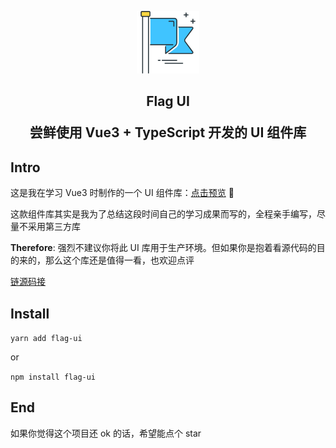 <p align="center">
  <a target="_blank" rel="noopener noreferrer">
    <img width="100" src="public/flag.png" alt="Echo Wheel logo">
  </a>
</p>

<h2 align="center">Flag UI

尝鲜使用 Vue3 + TypeScript 开发的 UI 组件库</h2>

## Intro

这是我在学习 Vue3 时制作的一个 UI 组件库：[点击预览](https://heycn.github.io/flag-ui-website) 👀

这款组件库其实是我为了总结这段时间自己的学习成果而写的，全程亲手编写，尽量不采用第三方库

**Therefore**: 强烈不建议你将此 UI 库用于生产环境。但如果你是抱着看源代码的目的来的，那么这个库还是值得一看，也欢迎点评

[链源码接](https://github.com/heycn/flag-ui)

## Install

`yarn add flag-ui`

or

`npm install flag-ui
`


## End

如果你觉得这个项目还 ok 的话，希望能点个 star
